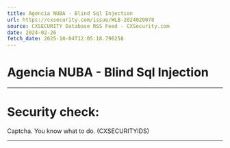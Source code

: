 ```yaml
---
title: Agencia NUBA - Blind Sql Injection
url: https://cxsecurity.com/issue/WLB-2024020078
source: CXSECURITY Database RSS Feed - CXSecurity.com
date: 2024-02-26
fetch_date: 2025-10-04T12:05:18.796258
---
```


# Agencia NUBA - Blind Sql Injection

---

# Security check:

Captcha. You know what to do. (CXSECURITYIDS)

---